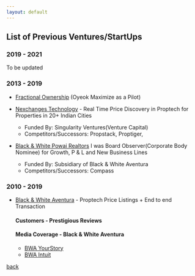 ```yaml
---
layout: default
---
```


## List of Previous Ventures/StartUps

### 2019 - 2021

To be updated

### 2013 - 2019

- [Fractional Ownership](https://www.f6s.com/oyeok) (Oyeok Maximize as a Pilot) 
- [Nexchanges Technology](https://angel.co/company/nexchanges-technology) - Real Time Price Discovery in Proptech for Properties in 20+ Indian Cities
    - Funded By: Singularity Ventures(Venture Capital)
    - Competitors/Successors: Propstack, Proptiger, 
     
- [Black & White Powai Realtors]() I was Board Observer(Corporate Body Nominee) for Growth, P & L and New Business Lines 
    - Funded By: Subsidiary of Black & White Aventura
    - Competitors/Successors: Compass

### 2010 - 2019
- [Black & White Aventura](https://in.pinterest.com/bnwa/) - Proptech Price Listings + End to end Transaction

    #### Customers - Prestigious Reviews

    #### Media Coverage - Black & White Aventura
    - [BWA YourStory](https://yourstory.com/2014/03/blackwhite-aventura)
    - [BWA Intuit](https://quickbooks.intuit.com/in/resources/quickbooks-business-of-the-week/featuring-black-white-aventura)

[back](./)
